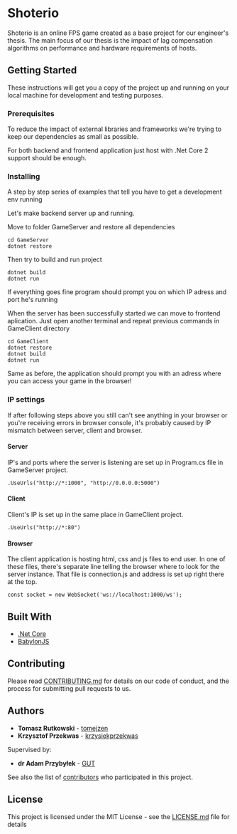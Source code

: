 # Shoterio

Shoterio is an online FPS game created as a base project for our engineer's thesis. The main focus of our thesis is the impact of lag compensation algorithms on  performance and hardware requirements of hosts.

## Getting Started

These instructions will get you a copy of the project up and running on your local machine for development and testing purposes. 

### Prerequisites

To reduce the impact of external libraries and frameworks we're trying to keep our dependencies as small as possible.

For both backend and frontend application just host with .Net Core 2 support should be enough.

### Installing

A step by step series of examples that tell you have to get a development env running

Let's make backend server up and running. 

Move to folder GameServer and restore all dependencies 

```
cd GameServer
dotnet restore
```
Then try to build and run project

```
dotnet build
dotnet run
```

If everything goes fine program should prompt you on which IP adress and port he's running

When the server has been successfully started we can move to frontend aplication. Just open another terminal and repeat previous commands in GameClient directory

```
cd GameClient
dotnet restore
dotnet build
dotnet run
```

Same as before, the application should prompt you with an adress where you can access your game in the browser!

### IP settings

If after following steps above you still can't see anything in your browser or you're receiving errors in browser console, it's probably caused by IP mismatch between server, client and browser.

#### Server

IP's and ports where the server is listening are set up in Program.cs file in GameServer project.
```
.UseUrls("http://*:1000", "http://0.0.0.0:5000")                
```
#### Client

Client's IP is set up in the same place in GameClient project.
```
.UseUrls("http://*:80")               
```

#### Browser

The client application is hosting html, css and js files to end user. In one of these files, there's separate line telling the browser where to look for the server instance. That file is connection.js and address is set up right there at the top.
```
const socket = new WebSocket('ws://localhost:1000/ws');            
```

## Built With

* [.Net Core](https://www.microsoft.com/net/download/windows)
* [BabylonJS](https://www.babylonjs.com/)

## Contributing

Please read [CONTRIBUTING.md](https://gist.github.com/PurpleBooth/b24679402957c63ec426) for details on our code of conduct, and the process for submitting pull requests to us.

## Authors

* **Tomasz Rutkowski** - [tomejzen](https://github.com/tomejzen)
* **Krzysztof Przekwas** - [krzysiekprzekwas](https://github.com/krzysiekprzekwas)

Supervised by:

* **dr Adam Przybyłek** - [GUT](https://pg.edu.pl/c2f8068c38_adam.przybylek)

See also the list of [contributors](https://github.com/your/project/contributors) who participated in this project.

## License

This project is licensed under the MIT License - see the [LICENSE.md](LICENSE.md) file for details
